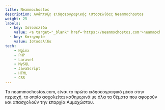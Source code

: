 ```yaml
---
title: Neammochostos
description: Ανάπτυξη ειδησεογραφικής ιστοσελίδας Neammochostos
weight: 25
labels:
  - key: Ιστοσελίδα
    value: <a target="_blank" href='https://neammochostos.com'>neammochostos.com</a>
  - key: Κατηγορία
    value: Ιστοσελίδα
tech:
    - Nginx
    - PHP
    - Laravel
    - MySQL
    - JavaScript
    - HTML
    - CSS
---
```


Το neammochostos.com, είναι το πρώτο ειδησεογραφικό μέσο στην περιοχή, το οποίο ασχολείται καθημερινά με όλα τα θέματα που αφορούν και απασχολούν την επαρχία Αμμοχώστου.
